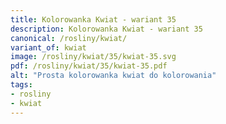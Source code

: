 ```yaml
---
title: Kolorowanka Kwiat - wariant 35
description: Kolorowanka Kwiat - wariant 35
canonical: /rosliny/kwiat/
variant_of: kwiat
image: /rosliny/kwiat/35/kwiat-35.svg
pdf: /rosliny/kwiat/35/kwiat-35.pdf
alt: "Prosta kolorowanka kwiat do kolorowania"
tags:
- rosliny
- kwiat
---
```

